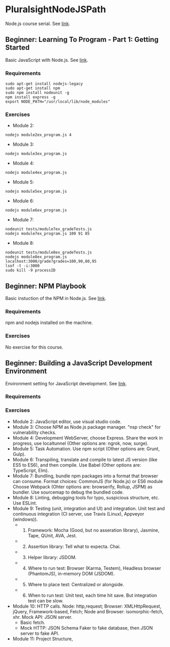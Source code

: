 # PluralsightNodeJSPath
Node.js course serial. See [link](https://app.pluralsight.com/paths/skill/node-js). <br />

## Beginner: Learning To Program - Part 1: Getting Started
Basic JavaScript with Node.js. See [link](https://app.pluralsight.com/library/courses/learning-programming-javascript/table-of-contents). <br />
### Requirements
```
sudo apt-get install nodejs-legacy
sudo apt-get install npm
sudo npm install nodeunit -g
npm install express -g
export NODE_PATH="/usr/local/lib/node_modules"
```

### Exercises
 - Module 2:
 ```
 nodejs module2ex_program.js 4
 ```
 - Module 3:
 ```
 nodejs module3ex_program.js
 ```
 - Module 4:
 ```
 nodejs module4ex_program.js
 ```
 - Module 5:
 ```
 nodejs module5ex_program.js
 ```
 - Module 6:
 ```
 nodejs module6ex_program.js
 ```
 - Module 7:
 ```
 nodeunit tests/module7ex_gradeTests.js
 nodejs module7ex_program.js 100 91 85
 ```
 - Module 8:
 ```
 nodeunit tests/module8ex_gradeTests.js
 nodejs module8ex_program.js
 localhost:3000/grade?grades=100,90,80,95
 lsof -t -i:3000
 sudo kill -9 processID
 ```
## Beginner: NPM Playbook
Basic instuction of the NPM in Node.js. See [link](https://app.pluralsight.com/library/courses/npm-playbook/table-of-contents). <br />
### Requirements
npm and nodejs installed on the machine. <br />
### Exercises
No exercise for this course. <br />

## Beginner: Building a JavaScript Development Environment
Environment setting for JavaScript development. See [link](https://app.pluralsight.com/library/courses/javascript-development-environment/table-of-contents). <br />
### Requirements
### Exercises
 - Module 2: JavaScript editor, use visual studio code. <br />
 - Module 3: Choose NPM as Node.js package manager. "nsp check" for vulnerability checks. <br />
 - Module 4: Development WebServer, choose Express. Share the work in progress, use localtunnel (Other options are: ngrok, now, surge). <br />
 - Module 5: Task Automation. Use npm script (Other options are: Grunt, Gulp). <br />
 - Module 6: Transpiling, translate and compile to latest JS version (like ES5 to ES6), and then compile. Use Babel (Other options are: TypeScript, Elm). <br /> 
 - Module 7: Bundling, bundle npm packages into a format that browser can consume. Format choices: CommonJS (for Node.js) or ES6 module Choose Webpack (Ohter options are: browserify, Rollup, JSPM) as bundler. Use sourcemap to debug the bundled code. <br />
 - Module 8: Linting, debugging tools for typo, suspicious structure, etc. Use ESLint. <br />
 - Module 9: Testing (unit, integration and UI) and integration. Unit test and continuous integration (CI server, use Travis (Linux), Appveyor (windows)). <br />
   - 1. Framework: Mocha (Good, but no asseration library), Jasmine, Tape, QUnit, AVA, Jest. <br />
   - 2. Assertion library: Tell what to expecta. Chai. <br />
   - 3. Helper library: JSDOM. <br />
   - 4. Where to run test: Browser (Karma, Testem), Headless browser (PhantomJS), in-memory DOM (JSDOM). <br />
   - 5. Where to place test: Centralized or alongside. <br />
   - 6. When to run test: Unit test, each time hit save. But integration test can be slow. <br />
 - Module 10: HTTP calls. Node: http,request; Browser: XMLHttpRequest, jQuery, Framework-based, Fetch; Node and Browser: isomorphic-fetch, xhr. Mock API: JSON server. <br />
   - Basic fetch. <br />
   - Mock HTTP: JSON Schema Faker to fake database, then JSON server to fake API. <br />
 - Module 11: Project Structure,
